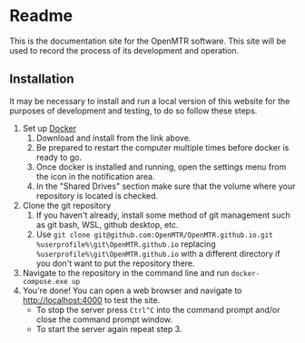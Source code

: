 # Readme
This is the documentation site for the OpenMTR software. This site will be used to record the process of its development and operation.

## Installation
It may be necessary to install and run a local version of this website for the purposes of development and testing, to do so follow these steps.
1. Set up [Docker](https://store.docker.com/editions/community/docker-ce-desktop-windows)
   1. Download and install from the link above.
   2. Be prepared to restart the computer multiple times before docker is ready to go.
   3. Once docker is installed and running, open the settings menu from the icon in the notification area.
   4. In the "Shared Drives" section make sure that the volume where your repository is located is checked.
2. Clone the git repository
   1. If you haven't already, install some method of git management such as git bash, WSL, github desktop, etc.
   2. Use `git clone git@github.com:OpenMTR/OpenMTR.github.io.git %userprofile%\git\OpenMTR.github.io` replacing `%userprofile%\git\OpenMTR.github.io` with a different directory if you don't want to put the repository there.
3. Navigate to the repository in the command line and run `docker-compose.exe up`
4. You're done! You can open a web browser and navigate to <http://localhost:4000> to test the site.
   * To stop the server press `Ctrl^C` into the command prompt and/or close the command prompt window.
   * To start the server again repeat step 3.